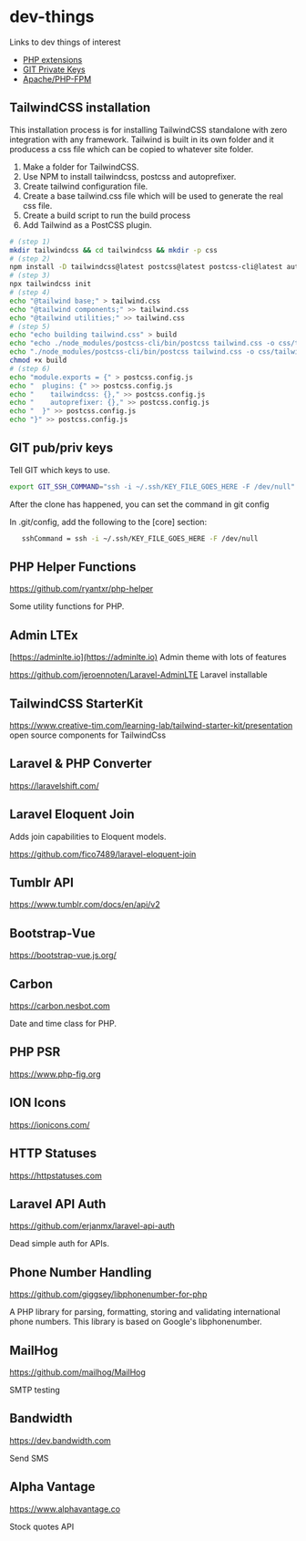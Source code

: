 # dev-things

Links to dev things of interest

* [PHP extensions](php-extensions.md)
* [GIT Private Keys](#git-pubpriv-keys)
* [Apache/PHP-FPM](apache-setup.md)

## TailwindCSS installation

This installation process is for installing TailwindCSS standalone with zero
integration with any framework.
Tailwind is built in its own folder and it producess a css file which can be copied
to whatever site folder.

1. Make a folder for TailwindCSS.
2. Use NPM to install tailwindcss, postcss and autoprefixer.
3. Create tailwind configuration file.
4. Create a base tailwind.css file which will be used to generate the real css file.
5. Create a build script to run the build process
6. Add Tailwind as a PostCSS plugin.

```bash
# (step 1)
mkdir tailwindcss && cd tailwindcss && mkdir -p css
# (step 2)
npm install -D tailwindcss@latest postcss@latest postcss-cli@latest autoprefixer@latest
# (step 3)
npx tailwindcss init
# (step 4)
echo "@tailwind base;" > tailwind.css
echo "@tailwind components;" >> tailwind.css
echo "@tailwind utilities;" >> tailwind.css
# (step 5)
echo "echo building tailwind.css" > build
echo "echo ./node_modules/postcss-cli/bin/postcss tailwind.css -o css/tailwind.css" >> build
echo "./node_modules/postcss-cli/bin/postcss tailwind.css -o css/tailwind.css" >> build
chmod +x build
# (step 6)
echo "module.exports = {" > postcss.config.js
echo "  plugins: {" >> postcss.config.js
echo "    tailwindcss: {}," >> postcss.config.js
echo "    autoprefixer: {}," >> postcss.config.js
echo "  }" >> postcss.config.js
echo "}" >> postcss.config.js
```

## GIT pub/priv keys

Tell GIT which keys to use.

```bash
export GIT_SSH_COMMAND="ssh -i ~/.ssh/KEY_FILE_GOES_HERE -F /dev/null" git clone REPO
```

After the clone has happened, you can set the command in git config

In .git/config, add the following to the \[core\] section:

```bash
   sshCommand = ssh -i ~/.ssh/KEY_FILE_GOES_HERE -F /dev/null
```

## PHP Helper Functions

https://github.com/ryantxr/php-helper

Some utility functions for PHP.

## Admin LTEx

[https://adminlte.io](https://adminlte.io) Admin theme with lots of features

https://github.com/jeroennoten/Laravel-AdminLTE Laravel installable

## TailwindCSS StarterKit

https://www.creative-tim.com/learning-lab/tailwind-starter-kit/presentation open source components for TailwindCss

## Laravel & PHP Converter

https://laravelshift.com/

## Laravel Eloquent Join

Adds join capabilities to Eloquent models.

https://github.com/fico7489/laravel-eloquent-join

## Tumblr API

https://www.tumblr.com/docs/en/api/v2

## Bootstrap-Vue

https://bootstrap-vue.js.org/

## Carbon

https://carbon.nesbot.com

Date and time class for PHP.

## PHP PSR

https://www.php-fig.org

## ION Icons

https://ionicons.com/

## HTTP Statuses

https://httpstatuses.com

## Laravel API Auth
https://github.com/erjanmx/laravel-api-auth

Dead simple auth for APIs.

## Phone Number Handling
https://github.com/giggsey/libphonenumber-for-php

A PHP library for parsing, formatting, storing and validating international phone numbers. This library is based on Google's libphonenumber.

## MailHog

https://github.com/mailhog/MailHog

SMTP testing

## Bandwidth

https://dev.bandwidth.com

Send SMS

## Alpha Vantage

https://www.alphavantage.co

Stock quotes API

